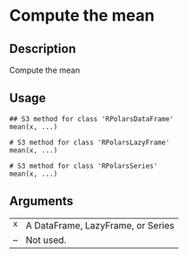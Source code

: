

# Compute the mean

## Description

Compute the mean

## Usage

<pre><code class='language-R'>## S3 method for class 'RPolarsDataFrame'
mean(x, ...)

# S3 method for class 'RPolarsLazyFrame'
mean(x, ...)

# S3 method for class 'RPolarsSeries'
mean(x, ...)
</code></pre>

## Arguments

<table>
<tr>
<td style="white-space: nowrap; font-family: monospace; vertical-align: top">
<code id="x">x</code>
</td>
<td>
A DataFrame, LazyFrame, or Series
</td>
</tr>
<tr>
<td style="white-space: nowrap; font-family: monospace; vertical-align: top">
<code id="...">…</code>
</td>
<td>
Not used.
</td>
</tr>
</table>
